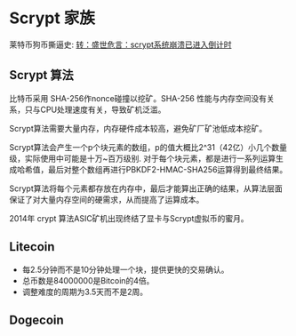 # Scrypt 家族 

莱特币狗币撕逼史: [转：盛世危言：scrypt系统崩溃已进入倒计时](https://bitcointalk.org/index.php?topic=763157.msg8598872#msg8598872)

## Scrypt 算法
比特币采用 SHA-256作nonce碰撞以挖矿。SHA-256 性能与内存空间没有关系，只与CPU处理速度有关，导致矿机泛滥。

Scrypt算法需要大量内存，内存硬件成本较高，避免矿厂矿池低成本挖矿。

Scrypt算法会产生一个p个块元素的数组，p的值大概比2^31（42亿）小几个数量级，实际使用中可能是十万~百万级别. 对于每个块元素，都是进行一系列运算生成哈希值，最后对整个数组再进行PBKDF2-HMAC-SHA256运算得到最终结果。

Scrypt算法将每个元素都存放在内存中，最后才能算出正确的结果，从算法层面保证了对大量内存空间的硬需求，从而提高了运算成本。

2014年 crypt 算法ASIC矿机出现终结了显卡与Scrypt虚拟币的蜜月。

## Litecoin
+ 每2.5分钟而不是10分钟处理一个块，提供更快的交易确认。
+ 总币数是84000000是Bitcoin的4倍。
+ 调整难度的周期为3.5天而不是2周。

## Dogecoin